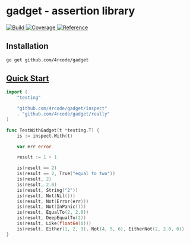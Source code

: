 # gadget - assertion library

[![
	 Build
](https://github.com/4rcode/gadget/actions/workflows/build.yml/badge.svg)
](https://github.com/4rcode/gadget/actions/workflows/build.yml)
[![
	Coverage
](https://codecov.io/gh/4rcode/gadget/branch/main/graph/badge.svg)
](https://codecov.io/gh/4rcode/gadget/branch/main)
[![
	Reference
](https://pkg.go.dev/badge/github.com/4rcode/gadget.svg)
](https://pkg.go.dev/github.com/4rcode/gadget)

## Installation

```sh
go get github.com/4rcode/gadget
```

## [Quick Start](quickstart_test.go)

```go
import (
	"testing"

	"github.com/4rcode/gadget/inspect"
	. "github.com/4rcode/gadget/really"
)

func TestWithGadget(t *testing.T) {
	is := inspect.With(t)

	var err error

	result := 1 + 1

	is(result == 2)
	is(result == 2, True("equal to two"))
	is(result, 2)
	is(result, 2.0)
	is(result, String("2"))
	is(result, Not(Nil()))
	is(result, Not(Error(err)))
	is(result, Not(InPanic()))
	is(result, EqualTo(2, 2.0))
	is(result, DeepEqualTo(2))
	is(result, Like(float64(0)))
	is(result, Either(1, 2, 3), Not(4, 5, 6), EitherNot(2, 2.0, 0))
}
```
